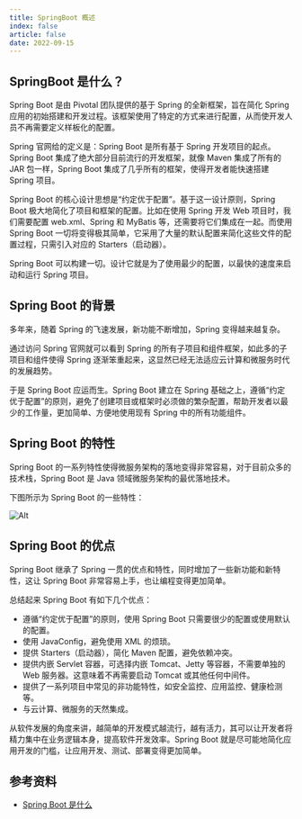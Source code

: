 ```yaml
---
title: SpringBoot 概述
index: false
article: false
date: 2022-09-15
---
```


## SpringBoot 是什么？

Spring Boot 是由 Pivotal 团队提供的基于 Spring 的全新框架，旨在简化 Spring 应用的初始搭建和开发过程。该框架使用了特定的方式来进行配置，从而使开发人员不再需要定义样板化的配置。

Spring 官网给的定义是：Spring Boot 是所有基于 Spring 开发项目的起点。Spring Boot 集成了绝大部分目前流行的开发框架，就像 Maven 集成了所有的 JAR 包一样，Spring Boot 集成了几乎所有的框架，使得开发者能快速搭建 Spring 项目。

Spring Boot 的核心设计思想是“约定优于配置”。基于这一设计原则，Spring Boot 极大地简化了项目和框架的配置。比如在使用 Spring 开发 Web 项目时，我们需要配置 web.xml、Spring 和 MyBatis 等，还需要将它们集成在一起。而使用 Spring Boot 一切将变得极其简单，它采用了大量的默认配置来简化这些文件的配置过程，只需引入对应的 Starters（启动器）。

Spring Boot 可以构建一切。设计它就是为了使用最少的配置，以最快的速度来启动和运行 Spring 项目。

## Spring Boot 的背景

多年来，随着 Spring 的飞速发展，新功能不断增加，Spring 变得越来越复杂。

通过访问 Spring 官网就可以看到 Spring 的所有子项目和组件框架，如此多的子项目和组件使得 Spring 逐渐笨重起来，这显然已经无法适应云计算和微服务时代的发展趋势。

于是 Spring Boot 应运而生。Spring Boot 建立在 Spring 基础之上，遵循“约定优于配置”的原则，避免了创建项目或框架时必须做的繁杂配置，帮助开发者以最少的工作量，更加简单、方便地使用现有 Spring 中的所有功能组件。

## Spring Boot 的特性

Spring Boot 的一系列特性使得微服务架构的落地变得非常容易，对于目前众多的技术栈，Spring Boot 是 Java 领域微服务架构的最优落地技术。

下图所示为 Spring Boot 的一些特性：

![Alt](http://c.biancheng.net/uploads/allimg/221117/2-22111G45K42Y.gif)

## Spring Boot 的优点

Spring Boot 继承了 Spring 一贯的优点和特性，同时增加了一些新功能和新特性，这让 Spring Boot 非常容易上手，也让编程变得更加简单。

总结起来 Spring Boot 有如下几个优点：

- 遵循“约定优于配置”的原则，使用 Spring Boot 只需要很少的配置或使用默认的配置。
- 使用 JavaConfig，避免使用 XML 的烦琐。
- 提供 Starters（启动器），简化 Maven 配置，避免依赖冲突。
- 提供内嵌 Servlet 容器，可选择内嵌 Tomcat、Jetty 等容器，不需要单独的 Web 服务器。这意味着不再需要启动 Tomcat 或其他任何中间件。
- 提供了一系列项目中常见的非功能特性，如安全监控、应用监控、健康检测等。
- 与云计算、微服务的天然集成。

从软件发展的角度来讲，越简单的开发模式越流行，越有活力，其可以让开发者将精力集中在业务逻辑本身，提高软件开发效率。Spring Boot 就是尽可能地简化应用开发的门槛，让应用开发、测试、部署变得更加简单。

## 参考资料

- [Spring Boot 是什么](http://c.biancheng.net/view/9839.html)